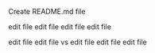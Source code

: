 Create README.md file 

edit file 
edit file 
edit file edit file 

edit file 
edit file 
vs
edit file 
edit file 
edit file 
